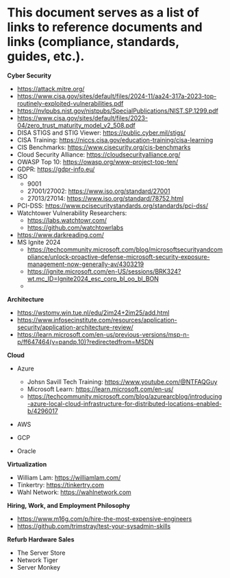 # This document serves as a list of links to reference documents and links (compliance, standards, guides, etc.). #

**Cyber Security**

* https://attack.mitre.org/
* https://www.cisa.gov/sites/default/files/2024-11/aa24-317a-2023-top-routinely-exploited-vulnerabilities.pdf
* https://nvlpubs.nist.gov/nistpubs/SpecialPublications/NIST.SP.1299.pdf
* https://www.cisa.gov/sites/default/files/2023-04/zero_trust_maturity_model_v2_508.pdf
* DISA STIGS and STIG Viewer: https://public.cyber.mil/stigs/
* CISA Training: https://niccs.cisa.gov/education-training/cisa-learning
* CIS Benchmarks: https://www.cisecurity.org/cis-benchmarks
* Cloud Security Alliance: https://cloudsecurityalliance.org/
* OWASP Top 10: https://owasp.org/www-project-top-ten/
* GDPR: https://gdpr-info.eu/
* ISO
    * 9001
    * 27001/27002: https://www.iso.org/standard/27001
    * 27013/27014: https://www.iso.org/standard/78752.html
* PCI-DSS: https://www.pcisecuritystandards.org/standards/pci-dss/
* Watchtower Vulnerability Researchers: 
    * https://labs.watchtowr.com/
    * https://github.com/watchtowrlabs
* https://www.darkreading.com/
* MS Ignite 2024
    * https://techcommunity.microsoft.com/blog/microsoftsecurityandcompliance/unlock-proactive-defense-microsoft-security-exposure-management-now-generally-av/4303219
    * https://ignite.microsoft.com/en-US/sessions/BRK324?wt.mc_ID=Ignite2024_esc_corp_bl_oo_bl_BON
    * 

**Architecture**
* https://wstomv.win.tue.nl/edu/2im24+2im25/add.html
* https://www.infosecinstitute.com/resources/application-security/application-architecture-review/
* https://learn.microsoft.com/en-us/previous-versions/msp-n-p/ff647464(v=pandp.10)?redirectedfrom=MSDN


**Cloud**

* Azure
    * Johsn Savill Tech Training: https://www.youtube.com/@NTFAQGuy
    * Microsoft Learn: https://learn.microsoft.com/en-us/
    * https://techcommunity.microsoft.com/blog/azurearcblog/introducing-azure-local-cloud-infrastructure-for-distributed-locations-enabled-b/4296017
    
* AWS
* GCP
* Oracle

**Virtualization**

* William Lam: https://williamlam.com/
* Tinkertry: https://tinkertry.com
* Wahl Network: https://wahlnetwork.com




**Hiring, Work, and Employment Philosophy**

* https://www.m16g.com/p/hire-the-most-expensive-engineers
* https://github.com/trimstray/test-your-sysadmin-skills

**Refurb Hardware Sales**

* The Server Store
* Network Tiger
* Server Monkey

